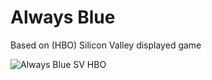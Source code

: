 # Always Blue

Based on (HBO) Silicon Valley displayed game

![Always Blue SV HBO](https://i.redd.it/3md7p5mx9soy.gif)
